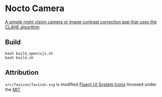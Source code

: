 # Nocto Camera

[A simple night vision camera or image contrast correction app that uses the CLAHE algorithm](https://marmooo.github.io/nocto-camera/).

## Build

```
bash build_opencvjs.sh
bash build.sh
```

## Attribution

`src/favicon/favicon.svg` is modified
[Fluent UI System Icons](https://github.com/microsoft/fluentui-system-icons)
lincesed under the
[MIT](https://github.com/microsoft/fluentui-system-icons/blob/master/LICENSE)
